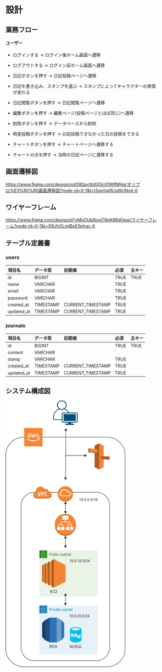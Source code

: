 # 設計
## 業務フロー
#### ユーザー
* ログインする → ログイン後ホーム画面へ遷移
* ログアウトする → ログイン前ホーム画面へ遷移

* 日記ボタンを押す → 日記投稿ページへ遷移
* 日記を書き込み、スタンプを選ぶ → スタンプによってキャラクターの表情が変わる

* 日記閲覧ボタンを押す → 日記閲覧ページへ遷移
* 編集ボタンを押す → 編集ページ(投稿ページとほぼ同じ)へ遷移
* 削除ボタンを押す → データベースから削除

* 時差投稿ボタンを押す → 以前投稿できなかった日の投稿をできる

* チャートボタンを押す → チャートページへ遷移する
* チャートの点を押す → 当時の日記ページに遷移する
## 画面遷移図
https://www.figma.com/design/oslG8QuctbXG5c01WIfMHa/オリプロ%E3%80%80画面遷移図?node-id=0-1&t=tSqyitwRLtuNUNyd-0
## ワイヤーフレーム
https://www.figma.com/design/pYyMoOUk6togTRpK8RdOpw/ワイヤーフレーム?node-id=0-1&t=D9JhOLmIBpE5phgc-0
## テーブル定義書
### users
|項目名|データ型|初期値|必須|主キー|
|:--|:--|:--|:--|:--|
|id|BIGINT||TRUE|TRUE|
|name|VARCHAR||TRUE||
|email|VARCHAR||TRUE||
|password|VARCHAR||TRUE||
|created_at|TIMESTAMP|CURRENT_TIMESTAMP|TRUE||
|updated_at|TIMESTAMP|CURRENT_TIMESTAMP|TRUE||
### journals
|項目名|データ型|初期値|必須|主キー|
|:--|:--|:--|:--|:--|
|id|BIGINT||TRUE|TRUE|
|content|VARCHAR||||
|stamp|VARCHAR||TRUE||
|created_at|TIMESTAMP|CURRENT_TIMESTAMP|TRUE||
|updated_at|TIMESTAMP|CURRENT_TIMESTAMP|TRUE||
## システム構成図
![システム構成図](infrastructure.png)